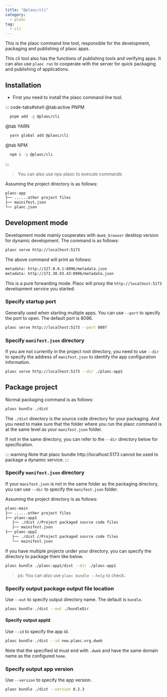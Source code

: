 ```yaml
---
title: "@plaoc/cli"
category: 
  - plaoc
tag: 
  - cli 
---
```


This is the plaoc command line tool, responsible for the development, packaging and publishing of plaoc apps.

This cli tool also has the functions of publishing tools and verifying apps. It can also use `plaoc run` to cooperate with the server for quick packaging and publishing of applications.

## Installation

- First you need to install the plaoc command line tool.

::: code-tabs#shell
@tab:active PNPM
```bash
  pnpm add -g @plaoc/cli
```

@tab YARN
```bash
  yarn global add @plaoc/cli
```

@tab NPM
```bash
  npm i -g @plaoc/cli
```

:::

> You can also use npx plaoc to execute commands

Assuming the project directory is as follows:

```bash
plaoc-app
├── ......other project files  
├── mainifest.json
└── plaoc.json
```

## Development mode

Development mode mainly cooperates with `dweb_browser` desktop version for dynamic development. The command is as follows:

```bash
plaoc serve http://localhost:5173
```

The above command will print as follows:

```bash
metadata: http://127.0.0.1:8096/metadata.json
metadata: http://172.30.93.43:8096/metadata.json
```

This is a pure forwarding mode. Plaoc will proxy the `http://localhost:5173` development service you started.

### Specify startup port

Generally used when starting multiple apps. You can use `--port` to specify the port to open. The default port is 8096.

```bash 
plaoc serve http://localhost:5173 --port 8097
```

### Specify `manifest.json` directory

If you are not currently in the project root directory, you need to use `--dir` to specify the address of `manifest.json` to identify the app configuration information.

```bash
plaoc serve http://localhost:5173 --dir ./plaoc-app1
```

## Package project

Normal packaging command is as follows:

```bash
plaoc bundle ./dist
```

The `./dist` directory is the source code directory for your packaging. And you need to make sure that the folder where you run the plaoc command is at the same level as your `manifest.json` folder. 

If not in the same directory, you can refer to the `--dir` directory below for specification.

::: warning 
Note that plaoc bundle http://localhost:5173 cannot be used to package a dynamic service.
:::

### Specify `manifest.json` directory

If your `manifest.json` is not in the same folder as the packaging directory, you can use `--dir` to specify the `manifest.json` folder.

Assuming the project directory is as follows:

```bash
plaoc-main
├── ......other project files
├── plaoc-app1
   ├── ./dist //Project packaged source code files  
   ├── mainifest.json
├── plaoc-app2
   ├── ./dist //Project packaged source code files
   └── mainifest.json
```

If you have multiple projects under your directory, you can specify the directory to package them like below.

```bash
plaoc bundle ./plaoc-app1/dist --dir ./plaoc-app1
```

> ps: You can also use `plaoc bundle --help` to check.

### Specify output package output file location

Use `--out` to specify output directory name. The default is `bundle`.

```bash
plaoc bundle ./dist --out ./bundleDir
```

#### Specify output appId 

Use `--id` to specify the app id.

```bash 
plaoc bundle ./dist --id new.plaoc.org.dweb
```

Note that the specified id must end with `.dweb` and have the same domain name as the configured `home`.

### Specify output app version

Use `--version` to specify the app version.

```bash
plaoc bundle ./dist --version 0.2.3
```